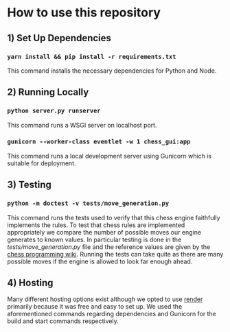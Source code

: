 # How to use this repository


## 1) Set Up Dependencies

### `yarn install && pip install -r requirements.txt`

This command installs the necessary dependencies for Python and Node.

## 2) Running Locally

### `python server.py runserver`

This command runs a WSGI server on localhost port.

### `gunicorn --worker-class eventlet -w 1 chess_gui:app`

This command runs a local development server using Gunicorn which is suitable for deployment.

## 3) Testing

### `python -m doctest -v tests/move_generation.py`

This command runs the tests used to verify that this chess engine faithfully implements the rules. To test that chess rules are implemented appropriately we compare the number of possible moves our engine generates to known values. In particular testing is done in the *tests/move_generation.py* file and the reference values are given by the [chess programming wiki](https://www.chessprogramming.org/Perft_Results). Running the tests can take quite as there are many possible moves if the engine is allowed to look far enough ahead.


## 4) Hosting

Many different hosting options exist although we opted to use [render](https://render.com) primarily because it was free and easy to set up.
We used the aforementioned commands regarding dependencies and Gunicorn for the build and start commands respectively.